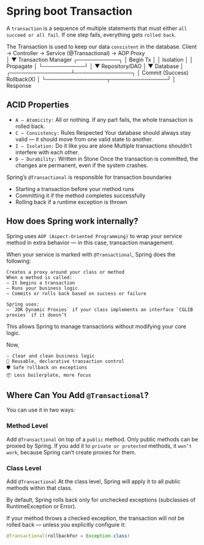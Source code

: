 # Spring boot Transaction

A `transaction` is a sequence of multiple statements that must either `all succeed or all fail`. If one step fails, everything gets `rolled back`.

The Transaction is used to keep our data `consistent` in the database.
Client  →  Controller  →  Service (@Transactional)  →  AOP Proxy  
                                          │
                                          ▼
                                 Transaction Manager
                                  ┌───────────┐
                                  │ Begin Tx  │
                                  │ Isolation │
                                  │ Propagate │
                                  └───────────┘
                                          │
                                          ▼
                                    Repository/DAO
                                          │
                                          ▼
                                       Database
                                          │
                         ┌────────────────┴───────────────┐
                         │ Commit (Success)   Rollback(X) │
                         └────────────────┬───────────────┘
                                          │
                                      Response

## ACID Properties

* `A — Atomicity:` All or nothing.
    If any part fails, the whole transaction is rolled back.
* `C — Consistency:` Rules Respected
    Your database should always stay valid — it should move from one valid state to another.
* `I — Isolation:` Do it like you are alone
    Multiple transactions shouldn’t interfere with each other.
* `D — Durability:` Written in Stone
    Once the transaction is committed, the changes are permanent, even if the system crashes.

Spring’s `@Transactional` is responsible for transaction boundaries

* Starting a transaction before your method runs
* Committing it if the method completes successfully
* Rolling back if a runtime exception is thrown

## How does Spring work internally?

Spring uses `AOP (Aspect-Oriented Programming)` to wrap your service method in extra behavior — in this case, transaction management.

When your service is marked with `@Transactional`, Spring does the following:

    Creates a proxy around your class or method
    When a method is called:
    — It begins a transaction
    — Runs your business logic
    — Commits or rolls back based on success or failure

    Spring uses:
    — `JDK Dynamic Proxies` if your class implements an interface `CGLIB proxies` if it doesn’t

This allows Spring to manage transactions without modifying your core logic.

Now,

    💡 Clear and clean business logic
    🔄 Reusable, declarative transaction control
    🛡 Safe rollback on exceptions
    📦 Less boilerplate, more focus

## Where Can You Add `@Transactional`?

You can use it in two ways:

### Method Level

Add `@Transactional` on top of a `public` method. Only public methods can be proxied by Spring. If you add it to `private or protected` methods, it `won’t work`, because Spring can’t create proxies for them.

### Class Level

Add `@Transactional` At the class level, Spring will apply it to all public methods within that class.

By default, Spring rolls back only for unchecked exceptions (subclasses of RuntimeException or Error).

If your method throws a checked exception, the transaction will not be rolled back — unless you explicitly configure it:

```java
@Transactional(rollbackFor = Exception.class)
```